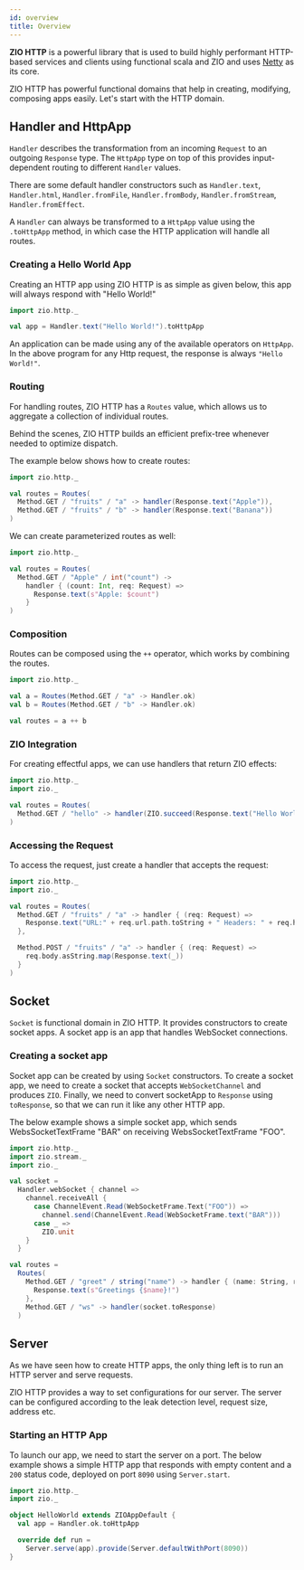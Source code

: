 ```yaml
---
id: overview
title: Overview
---
```


**ZIO HTTP** is a powerful library that is used to build highly performant HTTP-based services and clients using functional scala and ZIO and uses [Netty](https://netty.io/) as its core.

ZIO HTTP has powerful functional domains that help in creating, modifying, composing apps easily. Let's start with the HTTP domain.

## Handler and HttpApp

`Handler` describes the transformation from an incoming `Request` to an outgoing `Response` type. The `HttpApp` type on top of this provides input-dependent routing to different `Handler` values.

There are some default handler constructors such as `Handler.text`, `Handler.html`, `Handler.fromFile`, `Handler.fromBody`, `Handler.fromStream`, `Handler.fromEffect`.

A `Handler` can always be transformed to a `HttpApp` value using the `.toHttpApp` method, in which case the HTTP application will handle all routes.

### Creating a Hello World App

Creating an HTTP app using ZIO HTTP is as simple as given below, this app will always respond with "Hello World!"

```scala mdoc:silent
import zio.http._

val app = Handler.text("Hello World!").toHttpApp
```

An application can be made using any of the available operators on `HttpApp`. In the above program for any Http request, the response is always `"Hello World!"`.

### Routing

For handling routes, ZIO HTTP has a `Routes` value, which allows us to aggregate a collection of individual routes.

Behind the scenes, ZIO HTTP builds an efficient prefix-tree whenever needed to optimize dispatch.

The example below shows how to create routes:

```scala mdoc:silent:reset
import zio.http._

val routes = Routes(
  Method.GET / "fruits" / "a" -> handler(Response.text("Apple")),
  Method.GET / "fruits" / "b" -> handler(Response.text("Banana"))
)
```

We can create parameterized routes as well:

```scala mdoc:silent:reset
import zio.http._

val routes = Routes(
  Method.GET / "Apple" / int("count") ->
    handler { (count: Int, req: Request) =>
      Response.text(s"Apple: $count")
    }
)
```

### Composition

Routes can be composed using the `++` operator, which works by combining the routes.

```scala mdoc:silent:reset
import zio.http._

val a = Routes(Method.GET / "a" -> Handler.ok)
val b = Routes(Method.GET / "b" -> Handler.ok)

val routes = a ++ b
```

### ZIO Integration

For creating effectful apps, we can use handlers that return ZIO effects:

```scala mdoc:silent:reset
import zio.http._
import zio._

val routes = Routes(
  Method.GET / "hello" -> handler(ZIO.succeed(Response.text("Hello World")))
)
```

### Accessing the Request

To access the request, just create a handler that accepts the request:

```scala mdoc:silent:reset
import zio.http._
import zio._

val routes = Routes(
  Method.GET / "fruits" / "a" -> handler { (req: Request) =>
    Response.text("URL:" + req.url.path.toString + " Headers: " + req.headers)
  },

  Method.POST / "fruits" / "a" -> handler { (req: Request) =>
    req.body.asString.map(Response.text(_))
  }
)
```

## Socket

`Socket` is functional domain in ZIO HTTP. It provides constructors to create socket apps. A socket app is an app that handles WebSocket connections.

### Creating a socket app

Socket app can be created by using `Socket` constructors. To create a socket app, we need to create a socket that accepts `WebSocketChannel` and produces `ZIO`. Finally, we need to convert socketApp to `Response` using `toResponse`, so that we can run it like any other HTTP app.

The below example shows a simple socket app, which sends WebsSocketTextFrame "BAR" on receiving WebsSocketTextFrame "FOO".

```scala mdoc:silent:reset
import zio.http._
import zio.stream._
import zio._

val socket =
  Handler.webSocket { channel =>
    channel.receiveAll {
      case ChannelEvent.Read(WebSocketFrame.Text("FOO")) =>
        channel.send(ChannelEvent.Read(WebSocketFrame.text("BAR")))
      case _ =>
        ZIO.unit
    }
  }

val routes = 
  Routes(
    Method.GET / "greet" / string("name") -> handler { (name: String, req: Request) => 
      Response.text(s"Greetings {$name}!")
    },
    Method.GET / "ws" -> handler(socket.toResponse)
  )
```

## Server

As we have seen how to create HTTP apps, the only thing left is to run an HTTP server and serve requests.

ZIO HTTP provides a way to set configurations for our server. The server can be configured according to the leak detection level, request size, address etc.

### Starting an HTTP App

To launch our app, we need to start the server on a port. The below example shows a simple HTTP app that responds with empty content and a `200` status code, deployed on port `8090` using `Server.start`.

```scala mdoc:silent:reset
import zio.http._
import zio._

object HelloWorld extends ZIOAppDefault {
  val app = Handler.ok.toHttpApp

  override def run =
    Server.serve(app).provide(Server.defaultWithPort(8090))
}
```
